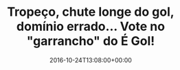 ---
layout: post
title: "Tropeço, chute longe do gol, domínio errado... Vote no \"garrancho\" do É Gol!"
date: 2016-10-24T13:08:00+00:00
external_link: "http://sportv.globo.com/site/programas/e-gol/noticia/2016/10/tropeco-chute-longe-do-gol-dominio-errado-vote-no-garrancho-do-e-gol.html"
categories: news globo.com
---